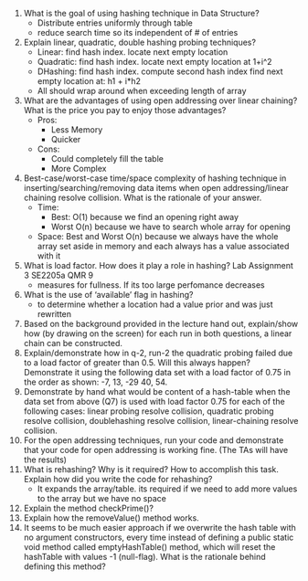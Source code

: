 1. What is the goal of using hashing technique in Data Structure? 
	- Distribute entries uniformly through table
	- reduce search time so its independent of # of entries
2. Explain linear, quadratic, double hashing probing techniques? 
	- Linear: find hash index. locate next empty location
	- Quadratic: find hash index. locate next empty location at 1+i^2
	- DHashing: find hash index. compute second hash index find next empty location at: h1 + i\*h2
	- All should wrap around when exceeding length of array
3. What are the advantages of using open addressing over linear chaining? What is the price you pay to enjoy those advantages? 
	- Pros:
		- Less Memory
		- Quicker
	- Cons:
		- Could completely fill the table
		- More Complex
1. Best-case/worst-case time/space complexity of hashing technique in inserting/searching/removing data items when open addressing/linear chaining resolve collision. What is the rationale of your answer. 
	- Time:
		- Best: O(1) because we find an opening right away
		- Worst O(n) because we have to search whole array for opening
	- Space: Best and Worst O(n) because we always have the whole array set aside in memory and each always has a value associated with it
1. What is load factor. How does it play a role in hashing? Lab Assignment 3 SE2205a QMR 9 
	- measures for fullness. If its too large perfomance decreases
2. What is the use of ‘available’ flag in hashing? 
	- to determine whether a location had a value prior and was just rewritten
3. Based on the background provided in the lecture hand out, explain/show how (by drawing on the screen) for each run in both questions, a linear chain can be constructed. 
4. Explain/demonstrate how in q-2, run-2 the quadratic probing failed due to a load factor of greater than 0.5. Will this always happen? Demonstrate it using the following data set with a load factor of 0.75 in the order as shown: -7, 13, -29 40, 54. 
5. Demonstrate by hand what would be content of a hash-table when the data set from above (Q7) is used with load factor 0.75 for each of the following cases: linear probing resolve collision, quadratic probing resolve collision, doublehashing resolve collision, linear-chaining resolve collision. 
6. For the open addressing techniques, run your code and demonstrate that your code for open addressing is working fine. (The TAs will have the results) 
7. What is rehashing? Why is it required? How to accomplish this task. Explain how did you write the code for rehashing? 
	- It expands the array/table. its required if we need to add more values to the array but we have no space
8. Explain the method checkPrime()? 
9. Explain how the removeValue() method works. 
10. It seems to be much easier approach if we overwrite the hash table with no argument constructors, every time instead of defining a public static void method called emptyHashTable() method, which will reset the hashTable with values -1 (null-flag). What is the rationale behind defining this method?
